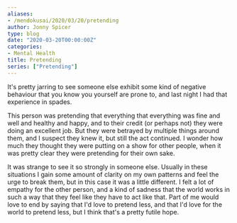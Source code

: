 ```yaml
---
aliases:
- /mendokusai/2020/03/20/pretending
author: Jonny Spicer
type: blog
date: "2020-03-20T00:00:00Z"
categories:
- Mental Health
title: Pretending
series: ["Pretending"]
---
```

It's pretty jarring to see someone else exhibit some kind of negative behaviour that you know you
yourself are prone to, and last night I had that experience in spades.

This person was pretending that everything that everything was fine and well and healthy and happy, and to their credit (or perhaps
not) they were doing an excellent job. But they were betrayed by multiple things around them, and I suspect they knew it, but still
the act continued. I wonder how much they thought they were putting on a show for other people, when it was pretty clear they were
pretending for their own sake.

It was strange to see it so strongly in someone else. Usually in these situations I gain some amount of clarity on my own patterns
and feel the urge to break them, but in this case it was a little different. I felt a lot of empathy for the other person, and a
kind of sadness that the world works in such a way that they feel like they have to act like that. Part of me would love to end by
saying that I'd love to pretend less, and that I'd love for the world to pretend less, but I think that's a pretty futile hope.

